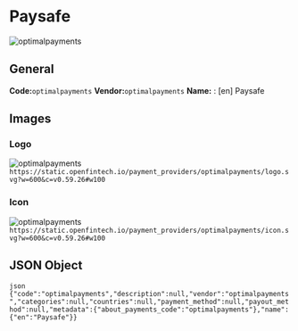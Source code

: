 # Paysafe 
![optimalpayments](https://static.openfintech.io/payment_providers/optimalpayments/logo.svg?w=600&c=v0.59.26#w100) 
## General 
**Code:**`optimalpayments` 
**Vendor:**`optimalpayments` 
**Name:** 
:	[en] Paysafe 
## Images 
### Logo 
![optimalpayments](https://static.openfintech.io/payment_providers/optimalpayments/logo.svg?w=600&c=v0.59.26#w100) 
``` https://static.openfintech.io/payment_providers/optimalpayments/logo.svg?w=600&c=v0.59.26#w100 ``` 
### Icon 
![optimalpayments](https://static.openfintech.io/payment_providers/optimalpayments/icon.svg?w=600&c=v0.59.26#w100) 
``` https://static.openfintech.io/payment_providers/optimalpayments/icon.svg?w=600&c=v0.59.26#w100 ``` 
## JSON Object 
```json {"code":"optimalpayments","description":null,"vendor":"optimalpayments","categories":null,"countries":null,"payment_method":null,"payout_method":null,"metadata":{"about_payments_code":"optimalpayments"},"name":{"en":"Paysafe"}} ``` 
